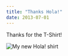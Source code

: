 ```yaml
---
title: "Thanks Hola!"
date: 2013-07-01
---
```


Thanks for the T-Shirt!

![My new Hola! shirt](/hola-shirt.jpg)

